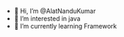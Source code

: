 - 👋 Hi, I’m @AlatNanduKumar
- 👀 I’m interested in java
- 🌱 I’m currently learning Framework

<!---
AlatNanduKumar/AlatNanduKumar is a ✨ special ✨ repository because its `README.md` (this file) appears on your GitHub profile.
You can click the Preview link to take a look at your changes.
--->
